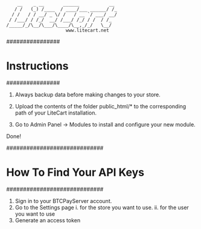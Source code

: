 	    __    _ __       ______           __
	   / /   (_) /____  / ____/___ ______/ /_
	  / /   / / __/ _ \/ /   / __ `/ ___/ __/
	 / /___/ / /_/  __/ /___/ /_/ / /  / /_
	/_____/_/\__/\___/\____/\__,_/_/   \__/
	                      www.litecart.net

################
# Instructions #
################

1. Always backup data before making changes to your store.

2. Upload the contents of the folder public_html/* to the corresponding path of your LiteCart installation.

3. Go to Admin Panel -> Modules to install and configure your new module.

Done!


#############################
# How To Find Your API Keys #
#############################

1. Sign in to your BTCPayServer account.
2. Go to the Settings page 
  i. for the store you want to use.
  ii. for the user you want to use
3. Generate an access token
